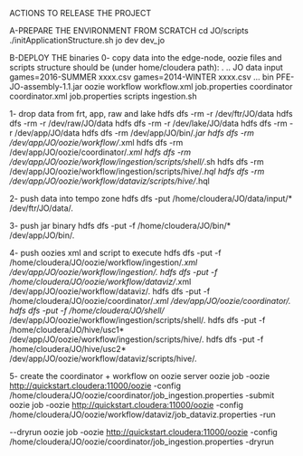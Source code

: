 ACTIONS TO RELEASE THE PROJECT

A-PREPARE THE ENVIRONMENT FROM SCRATCH
cd JO/scripts
./initApplicationStructure.sh jo dev dev_jo

B-DEPLOY THE binaries
0- copy data into the edge-node, oozie files and scripts
structure should be (under home/cloudera path):
  .
  ..
  JO
    data
        input
            games=2016-SUMMER
                xxxx.csv
            games=2014-WINTER
                xxxx.csv
            ...
    bin
        PFE-JO-assembly-1.1.jar
    oozie
         workflow
            workflow.xml
            job.properties
         coordinator
            coordinator.xml
            job.properties
         scripts
            ingestion.sh

1- drop data from frt, app, raw and lake
hdfs dfs -rm -r /dev/ftr/JO/data
hdfs dfs -rm -r /dev/raw/JO/data
hdfs dfs -rm -r /dev/lake/JO/data
hdfs dfs -rm -r /dev/app/JO/data
hdfs dfs -rm /dev/app/JO/bin/*.jar
hdfs dfs -rm /dev/app/JO/oozie/workflow/*.xml
hdfs dfs -rm /dev/app/JO/oozie/coordinator/*.xml
hdfs dfs -rm /dev/app/JO/oozie/workflow/ingestion/scripts/shell/*.sh
hdfs dfs -rm /dev/app/JO/oozie/workflow/ingestion/scripts/hive/*.hql
hdfs dfs -rm /dev/app/JO/oozie/workflow/dataviz/scripts/hive/*.hql


2- push data into tempo zone
hdfs dfs -put /home/cloudera/JO/data/input/* /dev/ftr/JO/data/.

3- push jar binary
hdfs dfs -put -f /home/cloudera/JO/bin/* /dev/app/JO/bin/.

4- push oozies xml and script to execute
hdfs dfs -put -f /home/cloudera/JO/oozie/workflow/ingestion/*.xml /dev/app/JO/oozie/workflow/ingestion/.
hdfs dfs -put -f /home/cloudera/JO/oozie/workflow/dataviz/*.xml /dev/app/JO/oozie/workflow/dataviz/.
hdfs dfs -put -f /home/cloudera/JO/oozie/coordinator/*.xml /dev/app/JO/oozie/coordinator/.
hdfs dfs -put -f /home/cloudera/JO/shell/* /dev/app/JO/oozie/workflow/ingestion/scripts/shell/.
hdfs dfs -put -f /home/cloudera/JO/hive/usc1* /dev/app/JO/oozie/workflow/ingestion/scripts/hive/.
hdfs dfs -put -f /home/cloudera/JO/hive/usc2* /dev/app/JO/oozie/workflow/dataviz/scripts/hive/.

5- create the coordinator + workflow on oozie server
oozie job -oozie http://quickstart.cloudera:11000/oozie -config /home/cloudera/JO/oozie/coordinator/job_ingestion.properties -submit
oozie job -oozie http://quickstart.cloudera:11000/oozie -config /home/cloudera/JO/oozie/workflow/dataviz/job_dataviz.properties -run

--dryrun
oozie job -oozie http://quickstart.cloudera:11000/oozie -config /home/cloudera/JO/oozie/coordinator/job_ingestion.properties -dryrun <job-id>
